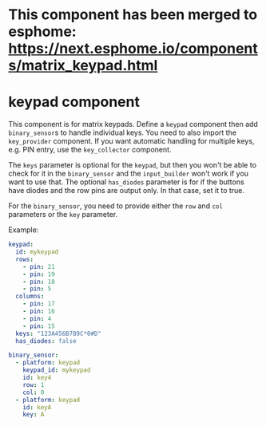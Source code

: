 # This component has been merged to esphome: <https://next.esphome.io/components/matrix_keypad.html>

# keypad component

This component is for matrix keypads.  Define a `keypad` component then add `binary_sensor`s to handle individual keys.  You need to also import the `key_provider` component.
If you want automatic handling for multiple keys, e.g. PIN entry, use the `key_collector` component.

The `keys` parameter is optional for the `keypad`, but then you won't be able to check for it in the `binary_sensor`
and the `input_builder` won't work if you want to use that.
The optional `has_diodes` parameter is for if the buttons have diodes and the row pins are output only. In that case, set it to true.

For the `binary_sensor`, you need to provide either the `row` and `col` parameters or the `key` parameter.

Example:
```yaml
keypad:
  id: mykeypad
  rows:
    - pin: 21
    - pin: 19
    - pin: 18
    - pin: 5
  columns:
    - pin: 17
    - pin: 16
    - pin: 4
    - pin: 15
  keys: "123A456B789C*0#D"
  has_diodes: false

binary_sensor:
  - platform: keypad
    keypad_id: mykeypad
    id: key4
    row: 1
    col: 0
  - platform: keypad
    id: keyA
    key: A
```

